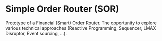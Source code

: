 Simple Order Router (SOR)
=========================

Prototype of a Financial (Smart) Order Router. The opportunity to explore various technical approaches (Reactive Programming, Sequencer, LMAX Disruptor, Event sourcing, ...).



